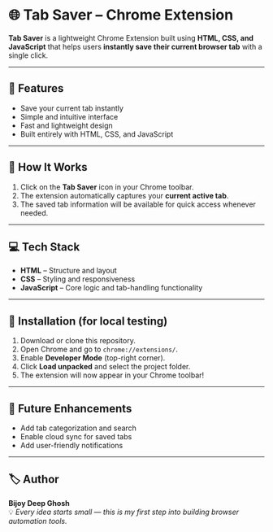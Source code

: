 # 🌐 Tab Saver – Chrome Extension  

**Tab Saver** is a lightweight Chrome Extension built using **HTML, CSS, and JavaScript** that helps users **instantly save their current browser tab** with a single click.  

---

## 🚀 Features  
- Save your current tab instantly  
- Simple and intuitive interface  
- Fast and lightweight design  
- Built entirely with HTML, CSS, and JavaScript  

---

## 🧩 How It Works  
1. Click on the **Tab Saver** icon in your Chrome toolbar.  
2. The extension automatically captures your **current active tab**.  
3. The saved tab information will be available for quick access whenever needed.  

---

## 💻 Tech Stack  
- **HTML** – Structure and layout  
- **CSS** – Styling and responsiveness  
- **JavaScript** – Core logic and tab-handling functionality  

---

## 🔧 Installation (for local testing)  
1. Download or clone this repository.  
2. Open Chrome and go to `chrome://extensions/`.  
3. Enable **Developer Mode** (top-right corner).  
4. Click **Load unpacked** and select the project folder.  
5. The extension will now appear in your Chrome toolbar!  

---

## 🌱 Future Enhancements  
- Add tab categorization and search  
- Enable cloud sync for saved tabs  
- Add user-friendly notifications  

---

## 🏷️ Author  
**Bijoy Deep Ghosh**  
💡 *Every idea starts small — this is my first step into building browser automation tools.*  

